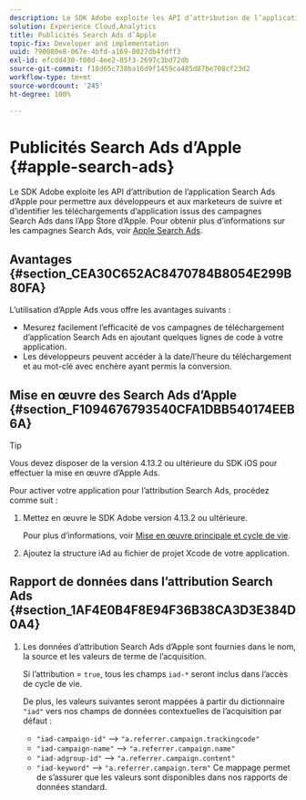 ```yaml
---
description: Le SDK Adobe exploite les API d’attribution de l’application Search Ads d’Apple pour permettre aux développeurs et aux marketeurs de suivre et d’identifier les téléchargements d’application issus des campagnes Search Ads dans l’App Store d’Apple.
solution: Experience Cloud,Analytics
title: Publicités Search Ads d’Apple
topic-fix: Developer and implementation
uuid: 790080e8-067e-4bfd-a169-0027db4fdff3
exl-id: efcdd430-f08d-4ee2-85f3-2697c3bd72db
source-git-commit: f18d65c738ba16d9f1459ca485d87be708cf23d2
workflow-type: tm+mt
source-wordcount: '245'
ht-degree: 100%

---
```


# Publicités Search Ads d’Apple {#apple-search-ads}

Le SDK Adobe exploite les API d’attribution de l’application Search Ads d’Apple pour permettre aux développeurs et aux marketeurs de suivre et d’identifier les téléchargements d’application issus des campagnes Search Ads dans l’App Store d’Apple. Pour obtenir plus d’informations sur les campagnes Search Ads, voir [Apple Search Ads](https://searchads.apple.com/fr/).

## Avantages {#section_CEA30C652AC8470784B8054E299B80FA}

L’utilisation d’Apple Ads vous offre les avantages suivants :

* Mesurez facilement l’efficacité de vos campagnes de téléchargement d’application Search Ads en ajoutant quelques lignes de code à votre application.
* Les développeurs peuvent accéder à la date/l’heure du téléchargement et au mot-clé avec enchère ayant permis la conversion.

## Mise en œuvre des Search Ads d’Apple {#section_F1094676793540CFA1DBB540174EEB6A}

>[!TIP]
>
>Vous devez disposer de la version 4.13.2 ou ultérieure du SDK iOS pour effectuer la mise en œuvre d’Apple Ads.

Pour activer votre application pour l’attribution Search Ads, procédez comme suit :

1. Mettez en œuvre le SDK Adobe version 4.13.2 ou ultérieure.

   Pour plus d’informations, voir [Mise en œuvre principale et cycle de vie](/help/ios/getting-started/dev-qs.md).

1. Ajoutez la structure iAd au fichier de projet Xcode de votre application.

## Rapport de données dans l’attribution Search Ads {#section_1AF4E0B4F8E94F36B38CA3D3E384D0A4}

1. Les données d’attribution Search Ads d’Apple sont fournies dans le nom, la source et les valeurs de terme de l’acquisition.

   Si l’attribution = `true`, tous les champs `iad-*` seront inclus dans l’accès de cycle de vie.

   De plus, les valeurs suivantes seront mappées à partir du dictionnaire `"iad"` vers nos champs de données contextuelles de l’acquisition par défaut :

   * `"iad-campaign-id"` --> `"a.referrer.campaign.trackingcode"`
   * `"iad-campaign-name"` —>  `"a.referrer.campaign.name"`
   * `"iad-adgroup-id"` —>  `"a.referrer.campaign.content"`
   * `"iad-keyword"` —>  `"a.referrer.campaign.term"`
   Ce mappage permet de s’assurer que les valeurs sont disponibles dans nos rapports de données standard.
